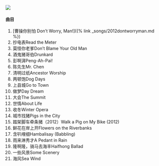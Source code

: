 
<img src="{{site.cdn}}/assets/imgs/scenery2012.jpg">

#### 曲目

1. [曹操你别怕 Don’t Worry, Man!]({% link _songs/2012dontworryman.md %})
2. 抄电表Read the Meter
3. 莫怪你老爹Don’t Blame Your Old Man
4. 酒鬼猪哥伯Drunkard
5. 彭啊湃Peng-Ah-Pai!
6. 陈先生Mr. Chen
7. 清明过纸Ancestor Worship
8. 两顿饱Dog Days
9. 上县城Go to Town
10. 做梦Day Dream
11. 大会The Summit
12. 世情About Life
13. 收冬Winter Opera
14. 城市找猪Pigs in the City
15. 踏架脚车牵条猪（2012）Walk a Pig on My Bike (2012)
16. 鲜花在岸上开Flowers on the Riverbanks
17. 含叭哩细Hambalisay (Babbling)
18. 雨来淋秀才A Pedant in Rain
19. 隆啊隆，骑马去海丰Haifhong Ballad
20. 一些风景Some Scenery
21. 海风Sea Wind
